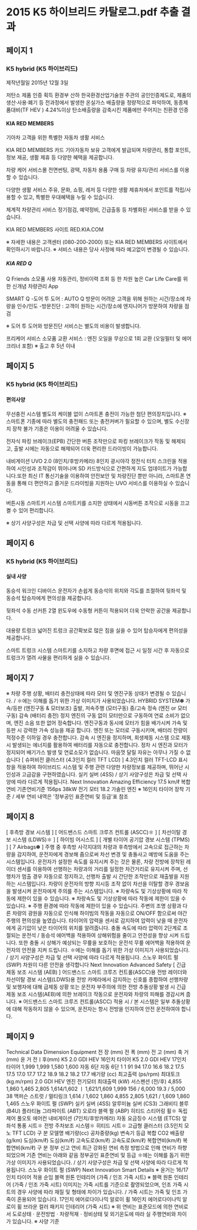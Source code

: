 # 2015 K5 하이브리드 카탈로그.pdf 추출 결과

## 페이지 1

### K5 hybrid (K5 하이브리드)

제작년월일
2015년 12월 3일

저탄소 제품 인증 획득
환경부 산하 한국환경산업기술원 주관의 공인인증제도로, 제품의 생산·사용·폐기 등 전과정에서 발생한 온실가스 배출량을 정량적으로 파악하여, 동종제품대비(TF HEV ) 4.24%이상 탄소배출량을 감축시킨 제품에만 주어지는 친환경 인증

#### KIA RED MEMBERS

기아차 고객을 위한 특별한 자동차 생활 서비스

KIA RED MEMBERS 카드
기아자동차 보유 고객에게 발급되며 차량관리, 통합 포인트, 정보 제공, 생활 제휴 등 다양한 혜택을 제공합니다.

차량 케어 서비스몰
전면썬팅, 광택, 자동차 용품 구매 등 차량 유지/관리 서비스를 이용할 수 있습니다.

다양한 생활 서비스
주유, 문화, 쇼핑, 레저 등 다양한 생활 제휴처에서 포인트를 적립/사용할 수 있고, 특별한 우대혜택을 누릴 수 있습니다.

체계적 차량관리 서비스
정기점검, 예약정비, 긴급출동 등 차별화된 서비스를 받을 수 있습니다.

KIA RED MEMBERS 사이트
RED.KIA.COM

※ 자세한 내용은 고객센터 (080-200-2000) 또는 KIA RED MEMBERS 사이트에서 확인하시기 바랍니다.
※ 서비스 내용은 당사 사정에 따라 예고없이 변경될 수 있습니다.

##### KIA RED Q

Q Friends
소모품 사용 자동관리, 정비이력 조회 등 한 차원 높은 Car Life Care를 위한 신개념 차량관리 App

SMART Q
-도어 투 도어 : AUTO Q 방문이 어려운 고객을 위해 원하는 시간/장소에 차량을 인수/인도
-방문진단 : 고객이 원하는 시간/장소에 엔지니어가 방문하여 차량을 점검

※ 도어 투 도어와 방문진단 서비스는 별도의 비용이 발생합니다.

프리케어 서비스
소모품 교환 서비스 : 엔진 오일을 무상으로 1회 교환 (오일필터 및 에어크리너 포함)
※ 출고 후 5년 이내

## 페이지 5

### K5 hybrid (K5 하이브리드)

#### 편의사양

무선충전 시스템
별도의 케이블 없이 스마트폰 충전이 가능한 첨단 편의장치입니다.
※ 스마트폰 기종에 따라 별도의 충전패드 또는 충전커버가 필요할 수 있으며, 별도 수신장치 장착 불가 기종은 이용이 어려울 수 있습니다.

전자식 파킹 브레이크(EPB)
간단한 버튼 조작만으로 파킹 브레이크가 작동 및 해제되고, 출발 시에는 자동으로 해제되어 더욱 편리한 드라이빙이 가능합니다.

내비게이션 UVO 2.0 (8인치/후방카메라)
8인치 광시야각 정전식 터치 스크린을 적용하여 시인성과 조작감이 뛰어나며 SD 카드방식으로 간편하게 지도 업데이트가 가능합니다.또한 최신 IT 통신기술을 이용하여 안전보안 및 차량진단 뿐만 아니라, 스마트폰 연동을 통해 더 편안하고 즐거운 드라이빙을 지원하는 UVO 서비스를 이용하실 수 있습니다.

버튼시동 스마트키 시스템
스마트키를 소지한 상태에서 시동버튼 조작으로 시동을 끄고 켤 수 있어 편리합니다.

※ 상기 사양구성은 차급 및 선택 사양에 따라 다르게 적용됩니다.

## 페이지 6

### K5 hybrid (K5 하이브리드)

#### 실내 사양

동승석 워크인 디바이스
운전자가 손쉽게 동승석의 위치와 각도를 조절하여 뒷좌석 및 동승석 탑승자에게 편의성을 제공합니다.

뒷좌석 수동 선커튼
2열 윈도우에 수동형 커튼이 적용되어 더욱 안락한 공간을 제공합니다.

대용량 트렁크
넓어진 트렁크 공간확보로 많은 짐을 실을 수 있어 탑승자에게 편의성을 제공합니다.

스마트 트렁크 시스템
스마트키를 소지하고 차량 후면에 접근 시 일정 시간 후 
자동으로 트렁크가 열려 사물을 편리하게 실을 수 있습니다.

## 페이지 7

※ 차량 주행 상황, 배터리 충전상태에 따라 모터 및 엔진구동 상태가 변경될 수 있습니다. / ✽에는 이해를 돕기 위한 가상 이미지가 사용되었습니다.
HYBRID SYSTEM✽
가속/등판 (엔진구동 & 모터보조)
출발, 저속주행 (모터구동)
중/고속 정속 (엔진 or 모터구동)
감속 (배터리 충전)
정지
엔진의 구동 없이 모터만으로 구동하여 
연료 소비가 없으며, 엔진 소음 또한 없어 
정숙합니다.
엔진구동과 동시에 모터가 힘을 배가시켜 
가속 및 등판 시 강력한 가속 성능을 제공 
합니다.
엔진 또는 모터로 구동시키며, 배터리 
잔량이 적정수준 이하일 경우 충전합니다.
감속 시 엔진을 정지하며, 회생제동 시스템 
으로 제동 시 발생되는 에너지를 활용하여 
배터리를 자동으로 충전합니다.
정차 시 엔진과 모터가 정지되어 배기가스 
발생 및 연료소모가 없습니다.
마음껏 달릴 자유는 아무나 가질 수 없습니다
[ 슈퍼비전 클러스터 (4.3인치 컬러 TFT LCD) ]
4.3인치 컬러 TFT-LCD 표시창을 적용하여 하이브리드 시스템 및 주행 관련 
다양한 차량정보를 제공하며, 뛰어난 시인성과 고급감을 구현하였습니다.
실키 실버 (4SS) / 상기 사양구성은 차급 및 선택 사양에 따라 다르게 적용됩니다.
 Next Innovation
Amazing Efficiency
17.5
km/ℓ
복합연비
기존연비기준
156ps 38kW
전기
모터
18.2
가솔린
엔진
※ 16인치 타이어 장착 기준 / 
    세부 연비 내역은 '정부공인 표준연비 및 등급'표 참조


## 페이지 8

[ 후측방 경보 시스템 ]
[ 어드밴스드 스마트 크루즈 컨트롤 (ASCC)✽ ]
[ 차선이탈 경보 시스템 (LDWS)✽ ]
[ 하이빔 어시스트 ]
[ 개별 타이어 공기압 경보 시스템 (TPMS) ]
[ 7 Airbags✽ ]
주행 중 후측방 사각지대의 차량과 후측방에서 고속으로 접근하는 차량을 감지하여, 
운전자에게 경보해 줌으로써 차선 변경 및 충돌사고 예방에 도움을 주는 시스템입니다.
운전자가 설정한 속도를 유지시켜 주는 것은 물론, 차량 전방에 장착된 레이더 센서를 
이용하여 선행하는 차량과의 거리를 일정한 차간거리로 유지시켜 주며, 선행차가 멈출 경우 
자동으로 정지하고, 선행차 출발 시 간단한 조작만으로 재출발을 지원하는 시스템입니다.
차량이 운전자의 방향 지시등 조작 없이 차선을 이탈할 경우 경보음을 발생시켜 
운전자에게 주의를 주는 시스템입니다. 
※ 차량속도 및 기상상황에 따라 작동에 제한이 있을 수 있습니다.
※ 차랑속도 및 기상상황에 따라 작동에 제한이 있을 수 있습니다.
※ 주행 환경에 따라 작동에 제한이 있을 수 있습니다.
주변의 조명 상황과 다른 차량의 광원을 자동으로 인식해 하이빔의 작동을 
자동으로 ON/OFF 함으로써 야간 주행의 편의성을 높였습니다.
타이어의 압력을 센서로 감지하여 압력이 낮을 때 
운전자에게 공기압이 낮은 타이어의 위치를 알려줍니다.
충돌 속도에 따라 압력이 2단계로 조절되는 운전석 / 동승석 에어백을 적용하여 상해위험을 줄이고 안전성을 
향상 시켜 드립니다. 또한 충돌 시 상해가 예상되는 무릎을 보호하는 운전석 무릎 에어백을 적용하여 운전자의 
안전을 지켜 드립니다.
✽에는 이해를 돕기 위한 가상 이미지가 사용되었습니다. / 상기 사양구성은 차급 및 선택 사양에 따라 다르게 적용됩니다.
스노우 화이트 펄 (SWP)
차원이 다른 안전을 생각합니다
 Next Innovation
Advanced Safety
[ 긴급 제동 보조 시스템 (AEB) ]
어드밴스드 스마트 크루즈 컨트롤(ASCC)용 전방 레이더와 차선이탈 경보 시스템(LDWS)용 전방 카메라에서  감지하는 신호를 종합하여 
선행차량 및 보행자에 대해 급제동 상황 또는 운전자 부주의에 의한 전방 추돌상황 발생 시 
긴급 제동 보조 시스템(AEB)에 의한 브레이크 작동으로 운전자와 차량의 피해를 경감시켜 줍니다.
※ 어드밴스드 스마트 크루즈 컨트롤(ASCC) 적용 시 / 본 시스템은 일부 추돌상황에 대해 작동하지 않을 수 있으며, 
    운전자는 항시 전방을 인지하여 안전 운전하여야 합니다.


## 페이지 9

Technical Data
Dimension
Equipment
전  장                                           (mm)
전  폭                                           (mm)
전  고                                           (mm)
축  거                                           (mm)
윤  거                                   전ㅣ후(mm)
K5 2.0 GDI HEV 16인치 타이어
K5 2.0 GDI HEV 17인치 타이어
1,999
1,999
1,580
1,600
자동 6단
자동 6단
1
1
91
94
17.0
16.6
18.2
17.5
17.5
17.0
17.7
17.2
18.9
18.2
18.2
17.7
배기량                (cc)
최고출력      (ps/rpm)
최대토크    (kg.m/rpm)
2.0 GDI HEV 엔진
전기모터 최대출력                                   (kW)
서스펜션                                              (전/후)
4,855
1,860
1,465
2,805
1,614/1,602  ㅣ  1,621/1,609
1,999
156 / 6,000
19.3 / 5,000
38
맥퍼슨 스트럿 / 멀티링크
1,614 / 1,602
1,860
4,855
2,805
1,621 / 1,609
1,860
1,465
스노우 화이트 펄 (SWP)
실키 실버 (4SS)
알루미늄 실버 (CS3)
그래비티 블루 (B4U)
플라티늄 그라파이트 (ABT)
오로라 블랙 펄 (ABP)
히티드 스티어링 휠✽
독립제어 풀오토 에어컨
내비게이션 (7인치/후방카메라)
자동 요금징수 시스템 (ETCS)
앞좌석 통풍 시트✽
전방 주차보조 시스템✽
히티드 시트✽
고급형 클러스터 (3.5인치 모노 TFT LCD)
구                  분
모델명
배기량(cc)
공차중량(kg)
변속기
등급
복합 CO2 배출량
(g/km)
도심(km/ℓ)
도심(km/ℓ)
고속도로(km/ℓ)
고속도로(km/ℓ)
복합연비(km/ℓ)
복합연비(km/ℓ)
구                  분
정부 신고 연비
최근 강화된 연비 측정 방법으로 인해
연비가 하향되었으며 기존 연비는 아래와 같음
정부공인 표준연비 및 등급
✽에는 이해를 돕기 위한 가상 이미지가 사용되었습니다. / 상기 사양구성은 차급 및 선택 사양에 따라 다르게 적용됩니다.
스노우 화이트 펄 (SWP) 
 Next Innovation
Smart Details
※ 윤거는 16/17인치 타이어 적용 순임
블랙 원톤 인테리어 (가죽 / 인조 가죽 시트)
※ 블랙 원톤 인테리어 (가죽 / 인조 가죽 시트) 이미지는 가죽 시트를 기준으로 촬영되었으며, 인조 가죽 시트의 경우 사양에 따라 재질 및 형태에 차이가 있습니다. / 가죽 시트는 가죽 및 인조 가죽이 혼용되어 있습니다.
17인치 에어로다이나믹
알로이 휠
16인치 에어로다이나믹 
알로이 휠
브라운 컬러 패키지 인테리어 (가죽 시트)
※ 위 연비는 표준모드에 의한 연비로서 도로상태ㆍ운전방법ㆍ차량적재ㆍ정비상태 및 외기온도에 따라 실 주행연비와 차이가 있습니다.
※             사양 기준


